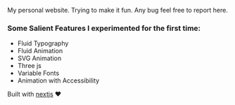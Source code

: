 My personal website. Trying to make it fun. Any bug feel free to report here.


### Some Salient Features I experimented for the first time:

- Fluid Typography
- Fluid Animation
- SVG Animation
- Three js
- Variable Fonts
- Animation with Accessibility

Built with [nextjs](https://nextjs.org/) ❤️
